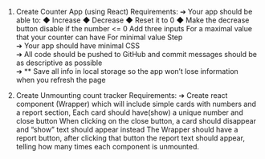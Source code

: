 1. Create Counter App (using React)
Requirements:
➔ Your app should be able to:
◆ Increase
◆ Decrease
◆ Reset it to 0
◆ Make the decrease button disable if the number <= 0
 Add three inputs
For a maximal value that your counter can have
For minimal value
Step			
➔ Your app should have minimal CSS					
➔ All code should be pushed to GitHub and commit messages should be as descriptive as possible					
➔ ** Save all info in local storage so the app won’t lose information when you refresh the page
						



2. Create Unmounting count tracker
Requirements:
➔ Create react component (Wrapper) which will include simple cards with numbers and a report section, 
Each card should have(show) a unique number and close button
 When clicking on the close button, a card should disappear and “show” text should appear instead
 The Wrapper should have a report button, after clicking that button the report text should appear, telling how many times each component is unmounted.		
